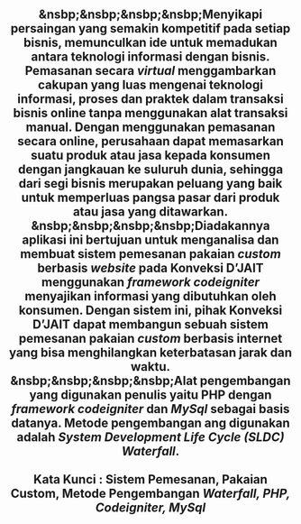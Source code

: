 <h2 align="center"ABSTRAK</h2>

<br>
<p align="justify">

&nsbp;&nsbp;&nsbp;&nsbp;Menyikapi persaingan yang semakin kompetitif pada setiap bisnis, memunculkan ide untuk memadukan antara teknologi informasi dengan bisnis. Pemasanan secara <i>virtual</i> menggambarkan cakupan yang luas mengenai teknologi informasi, proses dan praktek dalam transaksi bisnis online tanpa menggunakan alat transaksi manual. Dengan menggunakan pemasanan secara online, perusahaan dapat memasarkan suatu produk atau jasa kepada konsumen dengan jangkauan ke suluruh dunia, sehingga dari segi bisnis merupakan peluang yang baik untuk memperluas pangsa pasar dari produk atau jasa yang ditawarkan.<br>
&nsbp;&nsbp;&nsbp;&nsbp;Diadakannya aplikasi ini bertujuan untuk menganalisa dan membuat sistem pemesanan pakaian <i>custom</i> berbasis <i>website</i> pada Konveksi D’JAIT menggunakan <i>framework codeigniter</i> menyajikan informasi yang dibutuhkan oleh konsumen. Dengan sistem ini, pihak Konveksi D’JAIT dapat membangun sebuah sistem pemesanan pakaian <i>custom</i> berbasis internet yang bisa menghilangkan keterbatasan jarak dan waktu.<br>
&nsbp;&nsbp;&nsbp;&nsbp;Alat pengembangan yang digunakan penulis yaitu PHP dengan <i>framework codeigniter</i> dan <i>MySql</i> sebagai basis datanya. Metode pengembangan ang digunakan adalah <i>System Development Life Cycle (SLDC) Waterfall</i>.<br>
<br>
Kata Kunci : Sistem Pemesanan, Pakaian Custom, Metode Pengembangan <i>Waterfall, PHP, Codeigniter, MySql</i>

</p>
